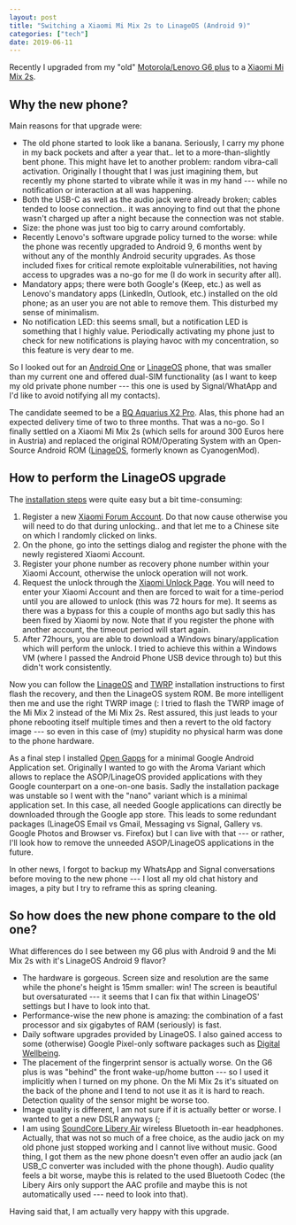 ```yaml
---
layout: post
title: "Switching a Xiaomi Mi Mix 2s to LinageOS (Android 9)"
categories: ["tech"]
date: 2019-06-11
---
```


Recently I upgraded from my "old" [Motorola/Lenovo G6 plus](https://amzn.to/2MBZOIL) to a [Xiaomi Mi Mix 2s](https://amzn.to/2IAkP1c).

## Why the new phone?

Main reasons for that upgrade were:

* The old phone started to look like a banana. Seriously, I carry my phone in my back pockets and after a year that.. let to a more-than-slightly bent phone. This might have let to another problem: random vibra-call activation. Originally I thought that I was just imagining them, but recently my phone started to vibrate while it was in my hand --- while no notification or interaction at all was happening.
* Both the USB-C as well as the audio jack were already broken; cables tended to loose connection.. it was annoying to find out that the phone wasn't charged up after a night because the connection was not stable.
* Size: the phone was just too big to carry around comfortably.
* Recently Lenovo's software upgrade policy turned to the worse: while the phone was recently upgraded to Android 9, 6 months went by without any of the monthly Android security upgrades. As those included fixes for critical remote exploitable vulnerabilities, not having access to upgrades was a no-go for me (I do work in security after all).
* Mandatory apps; there were both Google's (Keep, etc.) as well as Lenovo's mandatory apps (LinkedIn, Outlook, etc.) installed on the old phone; as an user you are not able to remove them. This disturbed my sense of minimalism.
* No notification LED: this seems small, but a notification LED is something that I highly value. Periodically activating my phone just to check for new notifications is playing havoc with my concentration, so this feature is very dear to me.

So I looked out for an [Android One](https://www.android.com/one/) or [LinageOS](https://linageos.org) phone, that was smaller than my current one and offered dual-SIM functionality (as I want to keep my old private phone number --- this one is used by Signal/WhatApp and I'd like to avoid notifying all my contacts).

The candidate seemed to be a [BQ Aquarius X2 Pro](https://www.bq.com/de/aquaris-x2-pro). Alas, this phone had an expected delivery time of two to three months. That was a no-go. So I finally settled on a Xiaomi Mi Mix 2s (which sells for around 300 Euros here in Austria) and replaced the original ROM/Operating System with an Open-Source Android ROM ([LinageOS](https://lineageos.org/), formerly known as CyanogenMod).

## How to perform the LinageOS upgrade

The [installation steps](https://wiki.lineageos.org/devices/polaris/install) were quite easy but a bit time-consuming:

1. Register a new [Xiaomi Forum Account](https://en.miui.com/forum.php). Do that now cause otherwise you will need to do that during unlocking.. and that let me to a Chinese site on which I randomly clicked on links.
2. On the phone, go into the settings dialog and register the phone with the newly registered Xiaomi Account.
3. Register your phone number as recovery phone number within your Xiaomi Account, otherwise the unlock operation will not work.
4. Request the unlock through the [Xiaomi Unlock Page](https://en.miui.com/unlock/). You will need to enter your Xiaomi Account and then are forced to wait for a time-period until you are allowed to unlock (this was 72 hours for me). It seems as there was a bypass for this a couple of months ago but sadly this has been fixed by Xiaomi by now. Note that if you register the phone with another account, the timeout period will start again.
5. After 72hours, you are able to download a Windows binary/application which will perform the unlock. I tried to achieve this within a Windows VM (where I passed the Android Phone USB device through to) but this didn't work consistently.

Now you can follow the [LinageOS](https://wiki.lineageos.org/devices/polaris/install) and [TWRP](https://dl.twrp.me/polaris/) installation instructions to first flash the recovery, and then the LinageOS system ROM. Be more intelligent then me and use the right TWRP image (: I tried to flash the TWRP image of the Mi Mix 2 instead of the Mi Mix 2s. Rest assured, this just leads to your phone rebooting itself multiple times and then a revert to the old factory image --- so even in this case of (my) stupidity no physical harm was done to the phone hardware.

As a final step I installed [Open Gapps](https://opengapps.org/) for a minimal Google Android Application set. Originally I wanted to go with the Aroma Variant which allows to replace the ASOP/LinageOS provided applications with they Google counterpart on a one-on-one basis. Sadly the installation package was unstable so I went with the "nano" variant which is a minimal application set. In this case, all needed Google applications can directly be downloaded through the Google app store. This leads to some redundant packages (LinageOS Email vs Gmail, Messaging vs Signal, Gallery vs. Google Photos and Browser vs. Firefox) but I can live with that --- or rather, I'll look how to remove the unneeded ASOP/LinageOS applications in the future.

In other news, I forgot to backup my WhatsApp and Signal conversations before moving to the new phone --- I lost all my old chat history and images, a pity but I try to reframe this as spring cleaning.

## So how does the new phone compare to the old one?

What differences do I see between my G6 plus with Android 9 and the Mi Mix 2s with it's LinageOS Android 9 flavor?

* The hardware is gorgeous. Screen size and resolution are the same while the phone's height is 15mm smaller: win! The screen is beautiful but oversaturated --- it seems that I can fix that within LinageOS' settings but I have to look into that.
* Performance-wise the new phone is amazing: the combination of a fast processor and six gigabytes of RAM (seriously) is fast.
* Daily software upgrades provided by LinageOS. I also gained access to some (otherwise) Google Pixel-only software packages such as [Digital Wellbeing](https://play.google.com/store/apps/details?id=com.google.android.apps.wellbeing&hl=de_AT).
* The placement of the fingerprint sensor is actually worse. On the G6 plus is was "behind" the front wake-up/home button --- so I used it implicitly when I turned on my phone. On the Mi Mix 2s it's situated on the back of the phone and I tend to not use it as it is hard to reach. Detection quality of the sensor might be worse too.
* Image quality is different, I am not sure if it is actually better or worse. I wanted to get a new DSLR anyways (;
* I am using [SoundCore Libery Air](https://amzn.to/2F0Gui7) wireless Bluetooth in-ear headphones. Actually, that was not so much of a free choice, as the audio jack on my old phone just stopped working and I cannot live without music. Good thing, I got them as the new phone doesn't even offer an audio jack (an USB_C converter was included with the phone though). Audio quality feels a bit worse, maybe this is related to the used Bluetooth Codec (the Libery Airs only support the AAC profile and maybe this is not automatically used --- need to look into that).

Having said that, I am actually very happy with this upgrade.

